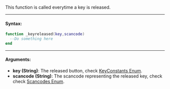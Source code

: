 This function is called everytime a key is released.

---

#### Syntax:
```lua
function _keyreleased(key,scancode)
  --Do something here
end
```

---

#### Arguments:

* **key (String)**: The released button, check [KeyConstants Enum](../Enums/KeyConstants.md).
* **scancode (String)**: The scancode representing the released key, check check [Scancodes Enum](../Enums/Scancodes.md).